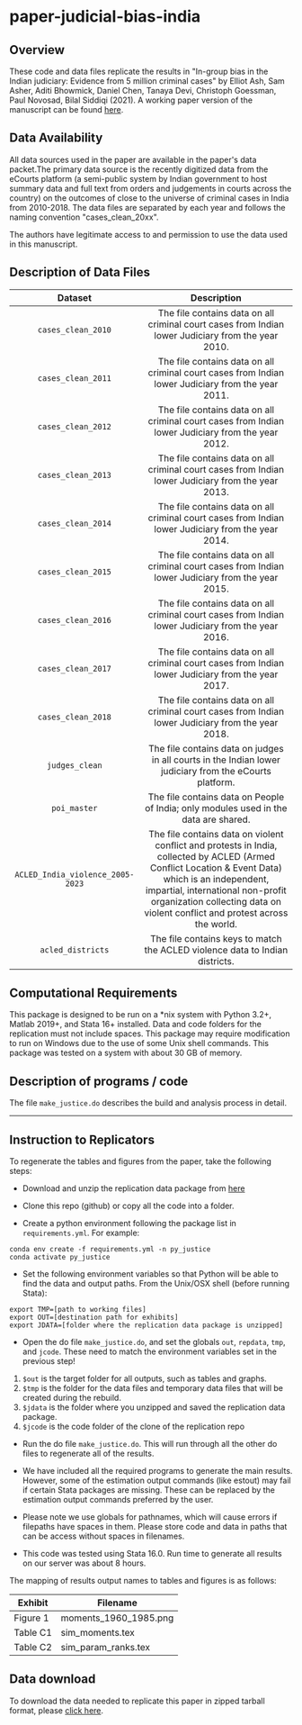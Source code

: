 # paper-judicial-bias-india

## Overview
These code and data files replicate the results in "In-group bias in the Indian judiciary: Evidence from 5 million criminal cases" by Elliot Ash, Sam Asher, Aditi Bhowmick, Daniel Chen, Tanaya Devi, Christoph Goessman, Paul Novosad, Bilal Siddiqi (2021). A working paper version of the manuscript can be found [here](http://paulnovosad.com/pdf/india-judicial-bias.pdf).

## Data Availability

All data sources used in the paper are available in the paper's data packet.The primary data source is the recently digitized data from the eCourts platform (a semi-public system by Indian government to host summary data and full text from orders and judgements in courts across the country) on the outcomes of close to the universe of criminal cases in India from 2010-2018. The data files are separated by each year and follows the naming convention "cases_clean_20xx".

The authors have legitimate access to and permission to use the data used in this manuscript.

## Description of Data Files

| Dataset             | Description      |
|:-------------------:|:----------------:|
| `cases_clean_2010` | The file contains data on all criminal court cases from Indian lower Judiciary from the year 2010. |
| `cases_clean_2011` | The file contains data on all criminal court cases from Indian lower Judiciary from the year 2011. |
| `cases_clean_2012` | The file contains data on all criminal court cases from Indian lower Judiciary from the year 2012. |
| `cases_clean_2013` | The file contains data on all criminal court cases from Indian lower Judiciary from the year 2013. |
| `cases_clean_2014` | The file contains data on all criminal court cases from Indian lower Judiciary from the year 2014. |
| `cases_clean_2015` | The file contains data on all criminal court cases from Indian lower Judiciary from the year 2015. |
| `cases_clean_2016` | The file contains data on all criminal court cases from Indian lower Judiciary from the year 2016. |
| `cases_clean_2017` | The file contains data on all criminal court cases from Indian lower Judiciary from the year 2017. |
| `cases_clean_2018` | The file contains data on all criminal court cases from Indian lower Judiciary from the year 2018. |
| `judges_clean` | The file contains data on judges in all courts in the Indian lower judiciary from the eCourts platform.|
| `poi_master` | The file contains data on People of India; only modules used in the data are shared.|
| `ACLED_India_violence_2005-2023` | The file contains data on violent conflict and protests in India, collected by ACLED (Armed Conflict Location & Event Data) which is an independent, impartial, international non-profit organization collecting data on violent conflict and protest across the world.|
| `acled_districts` | The file contains keys to match the ACLED violence data to Indian districts. |

## Computational Requirements

This package is designed to be run on a *nix system with Python 3.2+, Matlab 2019+, and Stata 16+ installed. Data and code folders for the replication must not include spaces. This package may require modification to run on Windows due to the use of some Unix shell commands. This package was tested on a system with about 30 GB of memory.

## Description of programs / code

The file `make_justice.do` describes the build and analysis process in detail.

---
## Instruction to Replicators
To regenerate the tables and figures from the paper, take the following steps:

* Download and unzip the replication data package from [here](https://drive.google.com/drive/folders/1u56MFWELqkEtufhXFMV30ocFxe4Z6UJD?usp=sharing)

* Clone this repo (github) or copy all the code into a folder.

* Create a python environment following the package list in `requirements.yml`. For example:

```
conda env create -f requirements.yml -n py_justice
conda activate py_justice
```

* Set the following environment variables so that Python will be able to find the data and output paths. From the Unix/OSX shell (before running Stata):

```
export TMP=[path to working files]
export OUT=[destination path for exhibits]
export JDATA=[folder where the replication data package is unzipped]
```

* Open the do file `make_justice.do`, and set the globals `out`, `repdata`, `tmp`, and `jcode`. These need to match the environment variables set in the previous step!

1. `$out` is the target folder for all outputs, such as tables and graphs.
2. `$tmp` is the folder for the data files and temporary data files that will be created during the rebuild.
3. `$jdata` is the folder where you unzipped and saved the replication data package.
4. `$jcode` is the code folder of the clone of the replication repo

* Run the do file `make_justice.do`. This will run through all the other do files to regenerate all of the results.

* We have included all the required programs to generate the main results. However, some of the estimation output commands (like estout) may fail if certain Stata packages are missing. These can be replaced by the estimation output commands preferred by the user.

* Please note we use globals for pathnames, which will cause errors if filepaths have spaces in them. Please store code and data in paths that can be access without spaces in filenames.

* This code was tested using Stata 16.0. Run time to generate all results on our server was about 8 hours.

The mapping of results output names to tables and figures is as follows:

| Exhibit   | Filename                               |
|-----------|----------------------------------------|
| Figure 1  | moments_1960_1985.png                  |
| Table C1  | sim_moments.tex                        |
| Table C2  | sim_param_ranks.tex                    |

## Data download

To download the data needed to replicate this paper in zipped tarball format, please [click here](https://drive.google.com/drive/folders/1u56MFWELqkEtufhXFMV30ocFxe4Z6UJD?usp=sharing).
